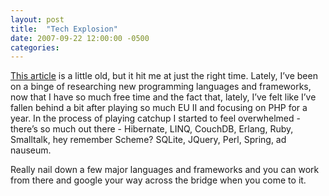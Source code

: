 ```yaml
---
layout: post
title:  "Tech Explosion"
date: 2007-09-22 12:00:00 -0500
categories: 
---
```


<a href="http://swigartconsulting.blogs.com/tech_blender/2005/09/the_google_powe.html">This article</a> is a little old, but it hit me at just the right time. Lately, I&#8217;ve been on a binge of researching new programming languages and frameworks, now that I have so much free time and the fact that, lately, I&#8217;ve felt like I&#8217;ve fallen behind a bit after playing so much EU II and focusing on PHP for a year. In the process of playing catchup I started to feel overwhelmed - there&#8217;s so much out there - Hibernate, LINQ, CouchDB, Erlang, Ruby, Smalltalk, hey remember Scheme? SQLite, JQuery, Perl, Spring, ad nauseum.

Really nail down a few major languages and frameworks and you can work from there and google your way across the bridge when you come to it.
